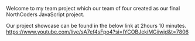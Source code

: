 Welcome to my team project which our team of four created as our final NorthCoders JavaScript project.

Our project showcase can be found in the below link at 2hours 10 minutes.
https://www.youtube.com/live/sA7ef4sFpo4?si=IYCOBJekiMGiiwjd&t=7806
